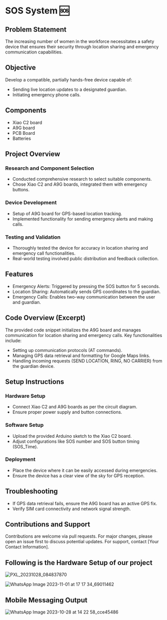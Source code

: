 # SOS System 🆘

## Problem Statement
The increasing number of women in the workforce necessitates a safety device that ensures their security through location sharing and emergency communication capabilities.

## Objective
Develop a compatible, partially hands-free device capable of:
- Sending live location updates to a designated guardian.
- Initiating emergency phone calls.

## Components
- Xiao C2 board
- A9G board
- PCB Board
- Batteries

## Project Overview
### Research and Component Selection
- Conducted comprehensive research to select suitable components.
- Chose Xiao C2 and A9G boards, integrated them with emergency buttons.

### Device Development
- Setup of A9G board for GPS-based location tracking.
- Implemented functionality for sending emergency alerts and making calls.

### Testing and Validation
- Thoroughly tested the device for accuracy in location sharing and emergency call functionalities.
- Real-world testing involved public distribution and feedback collection.

## Features
- Emergency Alerts: Triggered by pressing the SOS button for 5 seconds.
- Location Sharing: Automatically sends GPS coordinates to the guardian.
- Emergency Calls: Enables two-way communication between the user and guardian.

## Code Overview (Excerpt)
The provided code snippet initializes the A9G board and manages communication for location sharing and emergency calls. Key functionalities include:
- Setting up communication protocols (AT commands).
- Managing GPS data retrieval and formatting for Google Maps links.
- Handling incoming requests (SEND LOCATION, RING, NO CARRIER) from the guardian device.

## Setup Instructions
### Hardware Setup
- Connect Xiao C2 and A9G boards as per the circuit diagram.
- Ensure proper power supply and button connections.

### Software Setup
- Upload the provided Arduino sketch to the Xiao C2 board.
- Adjust configurations like SOS number and SOS button timing (SOS_Time).

### Deployment
- Place the device where it can be easily accessed during emergencies.
- Ensure the device has a clear view of the sky for GPS reception.

## Troubleshooting
- If GPS data retrieval fails, ensure the A9G board has an active GPS fix.
- Verify SIM card connectivity and network signal strength.

## Contributions and Support
Contributions are welcome via pull requests. For major changes, please open an issue first to discuss potential updates. For support, contact [Your Contact Information].

## Following is the Hardware Setup of our project
![PXL_20231028_084837870](https://github.com/user-attachments/assets/e56b294e-413a-43c7-8d0f-080a3e61cc57)

![WhatsApp Image 2023-11-01 at 17 17 34_69011462](https://github.com/user-attachments/assets/d4c52017-9127-4be0-9d22-57a3d7dc38f1)

## Mobile Messaging Output
![WhatsApp Image 2023-10-28 at 14 22 58_cce45486](https://github.com/user-attachments/assets/8a69b997-2300-47f1-8c83-504812cfd7d5)



